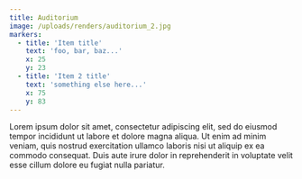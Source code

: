 ```yaml
---
title: Auditorium
image: /uploads/renders/auditorium_2.jpg
markers:
  - title: 'Item title'
    text: 'foo, bar, baz...'
    x: 25
    y: 23
  - title: 'Item 2 title'
    text: 'something else here...'
    x: 75
    y: 83
---
```

Lorem ipsum dolor sit amet, consectetur adipiscing elit, sed do eiusmod tempor incididunt ut labore et dolore magna aliqua. Ut enim ad minim veniam, quis nostrud exercitation ullamco laboris nisi ut aliquip ex ea commodo consequat. Duis aute irure dolor in reprehenderit in voluptate velit esse cillum dolore eu fugiat nulla pariatur.
